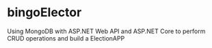# bingoElector
Using MongoDB with ASP.NET Web API and ASP.NET Core to perform CRUD operations and build a ElectionAPP
